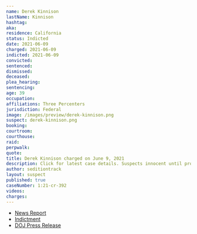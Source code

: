 ```yaml
---
name: Derek Kinnison
lastName: Kinnison
hashtag:
aka:
residence: California
status: Indicted
date: 2021-06-09
charged: 2021-06-09
indicted: 2021-06-09
convicted:
sentenced:
dismissed:
deceased:
plea_hearing:
sentencing:
age: 39
occupation:
affiliations: Three Percenters
jurisdiction: Federal
image: /images/preview/derek-kinnison.png
suspect: derek-kinnison.png
booking:
courtroom:
courthouse:
raid:
perpwalk:
quote:
title: Derek Kinnison charged on June 9, 2021
description: Click for latest case details. Suspects innocent until proven guilty.
author: seditiontrack
layout: suspect
published: true
caseNumber: 1:21-cr-392
videos:
charges:
---
```

- [News Report](https://www.desertsun.com/story/news/nation/california/2021/06/10/four-riverside-county-men-among-6-socal-residents-indicted-capitol-breach/7647401002/)
- [Indictment](https://www.justice.gov/opa/press-release/file/1403191/download)
- [DOJ Press Release](https://www.justice.gov/usao-dc/pr/six-california-men-four-whom-self-identify-members-three-percenter-militias-indicted)

